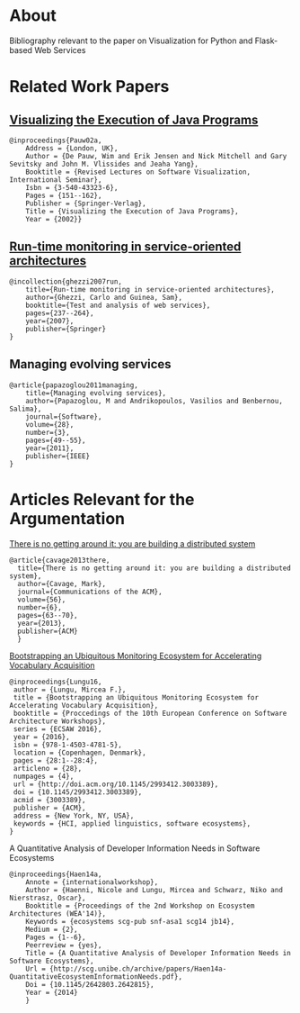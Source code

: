 
# About
Bibliography relevant to the paper on Visualization for Python and Flask-based Web Services

# Related Work Papers

## [Visualizing the Execution of Java Programs](https://courses.cs.washington.edu/courses/cse590n/03sp/lncspaper.pdf)

    @inproceedings{Pauw02a,
        Address = {London, UK},
        Author = {De Pauw, Wim and Erik Jensen and Nick Mitchell and Gary Sevitsky and John M. Vlissides and Jeaha Yang},
        Booktitle = {Revised Lectures on Software Visualization, International Seminar},
        Isbn = {3-540-43323-6},
        Pages = {151--162},
        Publisher = {Springer-Verlag},
        Title = {Visualizing the Execution of Java Programs},
        Year = {2002}}

## [Run-time monitoring in service-oriented architectures](https://pdfs.semanticscholar.org/a112/a0386f2f7c9837df2f8b768f444387a95dd2.pdf)

    @incollection{ghezzi2007run,
        title={Run-time monitoring in service-oriented architectures},
        author={Ghezzi, Carlo and Guinea, Sam},
        booktitle={Test and analysis of web services},
        pages={237--264},
        year={2007},
        publisher={Springer}
    }


## Managing evolving services

    @article{papazoglou2011managing,
        title={Managing evolving services},
        author={Papazoglou, M and Andrikopoulos, Vasilios and Benbernou, Salima},
        journal={Software},
        volume={28},
        number={3},
        pages={49--55},
        year={2011},
        publisher={IEEE}
    }
        



# Articles Relevant for the Argumentation

[There is no getting around it: you are building a distributed system](http://queue.acm.org/detail.cfm?id=2482856)

    @article{cavage2013there,
      title={There is no getting around it: you are building a distributed system},
      author={Cavage, Mark},
      journal={Communications of the ACM},
      volume={56},
      number={6},
      pages={63--70},
      year={2013},
      publisher={ACM}
      }

[Bootstrapping an Ubiquitous Monitoring Ecosystem for Accelerating Vocabulary Acquisition](https://mircealungu.github.io/post/16-09-20-bootstrapping-an-ubiquitous-ecosystem/)

    @inproceedings{Lungu16,
     author = {Lungu, Mircea F.},
     title = {Bootstrapping an Ubiquitous Monitoring Ecosystem for Accelerating Vocabulary Acquisition},
     booktitle = {Proccedings of the 10th European Conference on Software Architecture Workshops},
     series = {ECSAW 2016},
     year = {2016},
     isbn = {978-1-4503-4781-5},
     location = {Copenhagen, Denmark},
     pages = {28:1--28:4},
     articleno = {28},
     numpages = {4},
     url = {http://doi.acm.org/10.1145/2993412.3003389},
     doi = {10.1145/2993412.3003389},
     acmid = {3003389},
     publisher = {ACM},
     address = {New York, NY, USA},
     keywords = {HCI, applied linguistics, software ecosystems},
    } 

A Quantitative Analysis of Developer Information Needs in Software Ecosystems

    @inproceedings{Haen14a,
        Annote = {internationalworkshop},
        Author = {Haenni, Nicole and Lungu, Mircea and Schwarz, Niko and Nierstrasz, Oscar},
        Booktitle = {Proceedings of the 2nd Workshop on Ecosystem Architectures (WEA'14)},
        Keywords = {ecosystems scg-pub snf-asa1 scg14 jb14},
        Medium = {2},
        Pages = {1--6},
        Peerreview = {yes},
        Title = {A Quantitative Analysis of Developer Information Needs in Software Ecosystems},
        Url = {http://scg.unibe.ch/archive/papers/Haen14a-QuantitativeEcosystemInformationNeeds.pdf},
        Doi = {10.1145/2642803.2642815},
        Year = {2014}
        }




